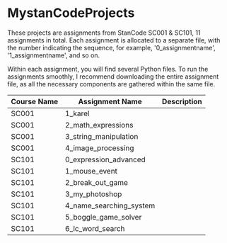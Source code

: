 # MystanCodeProjects

These projects are assignments from StanCode SC001 & SC101, 11 assignments in total. Each assignment is allocated to a separate file, with the number indicating the sequence, for example, '0_assignmentname', '1_assignmentname', and so on.

Within each assignment, you will find several Python files. To run the assignments smoothly, I recommend downloading the entire assignment file, as all the necessary components are gathered within the same file.

| Course Name | Assignment Name  | Description |
| ------------- | ------------- | ------------- |
| SC001 | 1_karel |   |
| SC001  | 2_math_expressions  |
| SC001 | 3_string_manipulation  |   |
| SC001  | 4_image_processing |
| SC101 | 0_expression_advanced |   |
| SC101  | 1_mouse_event |
| SC101 | 2_break_out_game  |   |
| SC101  | 3_my_photoshop |
| SC101  | 4_name_searching_system  |
| SC101 | 5_boggle_game_solver  |   |
| SC101  | 6_lc_word_search ||
